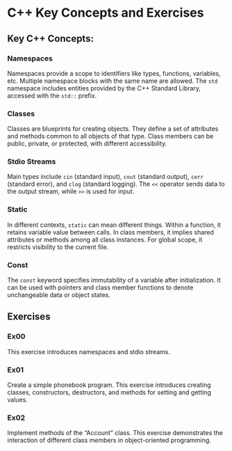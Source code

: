 # C++ Key Concepts and Exercises

## Key C++ Concepts:

### Namespaces
Namespaces provide a scope to identifiers like types, functions, variables, etc. Multiple namespace blocks with the same name are allowed. The `std` namespace includes entities provided by the C++ Standard Library, accessed with the `std::` prefix.

### Classes
Classes are blueprints for creating objects. They define a set of attributes and methods common to all objects of that type. Class members can be public, private, or protected, with different accessibility.

### Stdio Streams
Main types include `cin` (standard input), `cout` (standard output), `cerr` (standard error), and `clog` (standard logging). The `<<` operator sends data to the output stream, while `>>` is used for input.

### Static
In different contexts, `static` can mean different things. Within a function, it retains variable value between calls. In class members, it implies shared attributes or methods among all class instances. For global scope, it restricts visibility to the current file.

### Const
The `const` keyword specifies immutability of a variable after initialization. It can be used with pointers and class member functions to denote unchangeable data or object states.

## Exercises

### Ex00
This exercise introduces namespaces and stdio streams.

### Ex01
Create a simple phonebook program. This exercise introduces creating classes, constructors, destructors, and methods for setting and getting values.

### Ex02
Implement methods of the “Account” class. This exercise demonstrates the interaction of different class members in object-oriented programming.

